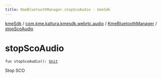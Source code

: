 ```yaml
---
title: KmeBluetoothManager.stopScoAudio - kmeSdk
---
```


[kmeSdk](../../index.html) / [com.kme.kaltura.kmesdk.webrtc.audio](../index.html) / [KmeBluetoothManager](index.html) / [stopScoAudio](./stop-sco-audio.html)

# stopScoAudio

`fun stopScoAudio(): `[`Unit`](https://kotlinlang.org/api/latest/jvm/stdlib/kotlin/-unit/index.html)

Stop SCO

